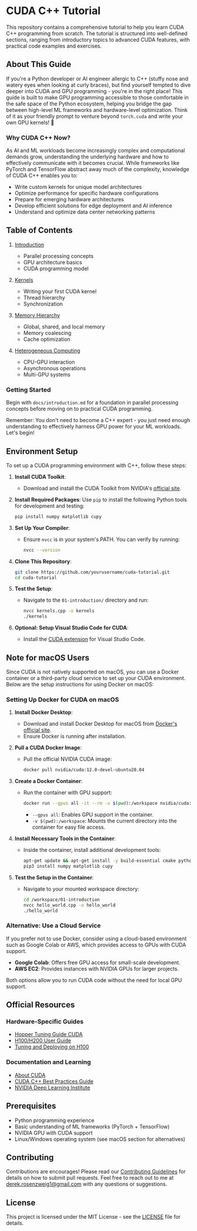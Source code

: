 # CUDA C++ Tutorial

This repository contains a comprehensive tutorial to help you learn CUDA C++ programming from scratch. The tutorial is structured into well-defined sections, ranging from introductory topics to advanced CUDA features, with practical code examples and exercises.

## About This Guide
If you're a Python developer or AI engineer allergic to C++ (stuffy nose and watery eyes when looking at curly braces), but find yourself tempted to dive deeper into CUDA and GPU programming - you're in the right place! This guide is built to make GPU programming accessible to those comfortable in the safe space of the Python ecosystem, helping you bridge the gap between high-level ML frameworks and hardware-level optimization. Think of it as your friendly prompt to venture beyond `torch.cuda` and write your own GPU kernels! 💪

### Why CUDA C++ Now?
As AI and ML workloads become increasingly complex and computational demands grow, understanding the underlying hardware and how to effectively communicate with it becomes crucial. While frameworks like PyTorch and TensorFlow abstract away much of the complexity, knowledge of CUDA C++ enables you to:
- Write custom kernels for unique model architectures
- Optimize performance for specific hardware configurations
- Prepare for emerging hardware architectures
- Develop efficient solutions for edge deployment and AI inference
- Understand and optimize data center networking patterns

## Table of Contents

1. [Introduction](01-introduction.md)
   - Parallel processing concepts
   - GPU architecture basics
   - CUDA programming model

2. [Kernels](02-kernels.md)
   - Writing your first CUDA kernel
   - Thread hierarchy
   - Synchronization

3. [Memory Hierarchy](03-memory-hierarchy.md)
   - Global, shared, and local memory
   - Memory coalescing
   - Cache optimization

4. [Heterogeneous Computing](04-heterogeneous-computing.md)
   - CPU-GPU interaction
   - Asynchronous operations
   - Multi-GPU systems


### Getting Started
Begin with `docs/introduction.md` for a foundation in parallel processing concepts before moving on to practical CUDA programming.

Remember: You don't need to become a C++ expert - you just need enough understanding to effectively harness GPU power for your ML workloads. Let's begin!

## Environment Setup

To set up a CUDA programming environment with C++, follow these steps:

1. **Install CUDA Toolkit**:
    - Download and install the CUDA Toolkit from NVIDIA's [official site](https://developer.nvidia.com/cuda-downloads).

2. **Install Required Packages**:
   Use `pip` to install the following Python tools for development and testing:
   ```bash
   pip install numpy matplotlib cupy
   ```

3. **Set Up Your Compiler**:
    - Ensure `nvcc` is in your system's PATH. You can verify by running:
      ```bash
      nvcc --version
      ```

4. **Clone This Repository**:
   ```bash
   git clone https://github.com/yourusername/cuda-tutorial.git
   cd cuda-tutorial
   ```

5. **Test the Setup**:
    - Navigate to the `01-introduction/` directory and run:
      ```bash
      nvcc kernels.cpp -o kernels
      ./kernels
      ```

6. **Optional: Setup Visual Studio Code for CUDA**:
    - Install the [CUDA extension](https://marketplace.visualstudio.com/items?itemName=nvidia.nsight) for Visual Studio Code.

## Note for macOS Users

Since CUDA is not natively supported on macOS, you can use a Docker container or a third-party cloud service to set up your CUDA environment. Below are the setup instructions for using Docker on macOS:

### Setting Up Docker for CUDA on macOS

1. **Install Docker Desktop**:
    - Download and install Docker Desktop for macOS from [Docker's official site](https://www.docker.com/products/docker-desktop/).
    - Ensure Docker is running after installation.

2. **Pull a CUDA Docker Image**:
    - Pull the official NVIDIA CUDA image:
      ```bash
      docker pull nvidia/cuda:12.0-devel-ubuntu20.04
      ```

3. **Create a Docker Container**:
    - Run the container with GPU support:
      ```bash
      docker run --gpus all -it --rm -v $(pwd):/workspace nvidia/cuda:12.0-devel-ubuntu20.04
      ```
      - `--gpus all`: Enables GPU support in the container.
      - `-v $(pwd):/workspace`: Mounts the current directory into the container for easy file access.

4. **Install Necessary Tools in the Container**:
    - Inside the container, install additional development tools:
      ```bash
      apt-get update && apt-get install -y build-essential cmake python3 python3-pip
      pip3 install numpy matplotlib cupy
      ```

5. **Test the Setup in the Container**:
    - Navigate to your mounted workspace directory:
      ```bash
      cd /workspace/01-introduction
      nvcc hello_world.cpp -o hello_world
      ./hello_world
      ```

### Alternative: Use a Cloud Service
If you prefer not to use Docker, consider using a cloud-based environment such as Google Colab or AWS, which provides access to GPUs with CUDA support.

- **Google Colab**: Offers free GPU access for small-scale development.
- **AWS EC2**: Provides instances with NVIDIA GPUs for larger projects.

Both options allow you to run CUDA code without the need for local GPU support.

## Official Resources

### Hardware-Specific Guides
- [Hopper Tuning Guide CUDA](https://docs.nvidia.com/cuda/hopper-tuning-guide/index.html)
- [H100/H200 User Guide](https://docs.nvidia.com/dgx/dgxh100-user-guide/dgxh100-user-guide.pdf)
- [Tuning and Deploying on H100](https://docs.nvidia.com/launchpad/ai/h100-mig/latest/h100-mig-gpu.html)

### Documentation and Learning
- [About CUDA](https://developer.nvidia.com/about-cuda)
- [CUDA C++ Best Practices Guide](https://docs.nvidia.com/cuda/cuda-c-best-practices-guide/index.html)
- [NVIDIA Deep Learning Institute](https://www.nvidia.com/en-us/training/)

## Prerequisites
- Python programming experience
- Basic understanding of ML frameworks (PyTorch + TensorFlow)
- NVIDIA GPU with CUDA support
- Linux/Windows operating system (see macOS section for alternatives)

## Contributing

Contributions are encourages! Please read our [Contributing Guidelines](CONTRIBUTING.md) for details on how to submit pull requests. Feel free to reach out to me at derek.rosenzweig1@gmail.com with any questions or suggestions. 

## License
This project is licensed under the MIT License - see the [LICENSE](LICENSE) file for details.